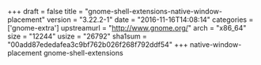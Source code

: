 +++
draft = false
title = "gnome-shell-extensions-native-window-placement"
version = "3.22.2-1"
date = "2016-11-16T14:08:14"
categories = ['gnome-extra']
upstreamurl = "http://www.gnome.org/"
arch = "x86_64"
size = "12244"
usize = "26792"
sha1sum = "00add87ededafea3c9bf762b026f268f792ddf54"
+++
native-window-placement gnome-shell-extensions